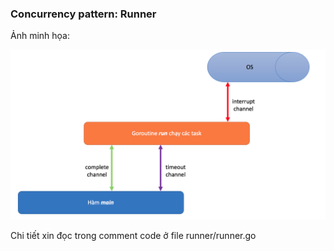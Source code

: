 ### Concurrency pattern: Runner

Ảnh minh họa:

![Concurrency pattern: Runner](img/go-concurrency-pattern-runner.png?raw=true "Concurrency pattern: Runner")

Chi tiết xin đọc trong comment code ở file runner/runner.go